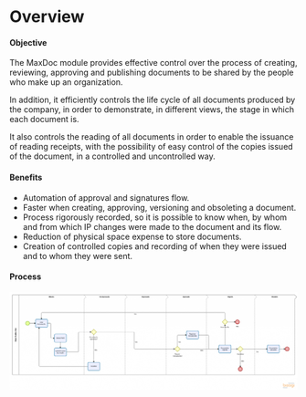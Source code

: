 # Overview

#### Objective

The MaxDoc module provides effective control over the process of creating, reviewing, approving and publishing documents to be shared by the people who make up an organization.

In addition, it efficiently controls the life cycle of all documents produced by the company, in order to demonstrate, in different views, the stage in which each document is.

It also controls the reading of all documents in order to enable the issuance of reading receipts, with the possibility of easy control of the copies issued of the document, in a controlled and uncontrolled way.

#### Benefits

* Automation of approval and signatures flow.
* Faster when creating, approving, versioning and obsoleting a document.
* Process rigorously recorded, so it is possible to know when, by whom and from which IP changes were made to the document and its flow.
* Reduction of physical space expense to store documents.
* Creation of controlled copies and recording of when they were issued and to whom they were sent.

#### Process

![](../assets/processo.png)
